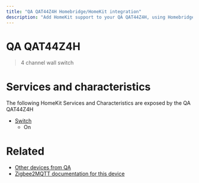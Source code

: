 ```yaml
---
title: "QA QAT44Z4H Homebridge/HomeKit integration"
description: "Add HomeKit support to your QA QAT44Z4H, using Homebridge, Zigbee2MQTT and homebridge-z2m."
---
```

<!---
This file has been GENERATED using src/docgen/docgen.ts
DO NOT EDIT THIS FILE MANUALLY!
-->
# QA QAT44Z4H
> 4 channel wall switch


# Services and characteristics
The following HomeKit Services and Characteristics are exposed by
the QA QAT44Z4H

* [Switch](../../switch.md)
  * On


# Related
* [Other devices from QA](../index.md#qa)
* [Zigbee2MQTT documentation for this device](https://www.zigbee2mqtt.io/devices/QAT44Z4H.html)